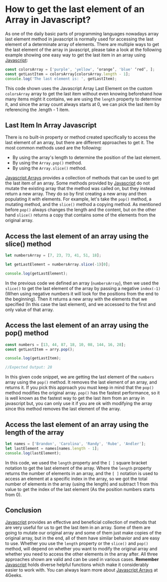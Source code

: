 # How to get the last element of an Array in Javascript?

As one of the daily basic parts of programming languages nowadays array last element method in javascript is normally used for accessing the last element of a determinate array of elements. There are multiple ways to get the last element of the array in javascript, please take a look at the following example showing one easy way to get the last item in an array using [Javascript](https://4geeks.com/lesson/what-is-javascript-learn-to-code-in-javascript):

```js
const colorsArray = ['purple', 'yellow', ‘orange’, 'blue' ‘red’, ];
const getLastItem = colorsArray[colorsArray.length - 1];
console.log('The last element is: ', getLastItem);
```

This code shown uses the Javascript Array Last Element on the custom `colorsArray` array to get the last item without even knowing beforehand how many items might it contains, we are using the `length` property to determine it, and since the array count always starts at 0, we can pick the last item by referencing the <array>.length - 1 item.

## Last Item In Array Javascript

There is no built-in property or method created specifically to access the last element of an array, but there are different approaches to get it. The most common methods used are the following:

- By using the array's length to determine the position of the last element.
- By using the `Array.pop()` method.
- By using the `Array.slice()` method.

[Javascript Arrays]( https://4geeks.com/lesson/what-is-an-array-define-array) provides a collection of methods that can be used to get the last item of an array. Some methods provided by [Javascript](https://4geeks.com/lesson/what-is-javascript-learn-to-code-in-javascript) do not mutate the existing array that the method was called on, but they instead return a new array. They do so by first creating a new array and then populating it with elements. For example, let's take the `pop()` method, a mutating method, and the `slice()` method a copying method. As mentioned before `pop()` always changes the length and the content, but on the other hand `slice()` returns a copy that contains some of the elements from the original array.

## Access the last element of an array using the slice() method

```js
let numbersArray = [7, 23, 73, 41, 51, 18];

let getLastElement = numbersArray.slice(-1)[0];

console.log(getLastElement);
```

In the previous code we defined an array (`numbersArray`), then we used the `slice()` to get the last element of the array by passing a negative `index(-1)` (When using negative numbers it will look for the positions from the end to the beginning). Then it returns a new array with the elements that we specified (In this case the last element), and we accessed to the first and only value of that array.

## Access the last element of an array using the pop() method

```js
const numbers = [13, 44, 87, 18, 10, 08, 144, 16, 28];
const getLastItem = arry.pop();

console.log(getLastItem);

//Expected Output: 28
```

In this given code snippet, we are getting the last element of the `numbers` array using the `pop()` method. It removes the last element of an array, and returns it. If you pick this approach you must keep in mind that the `pop()` method modifies the original array. `pop()` has the fastest performance, so it is well known as the fastest way to get the last item from an array in javascript but, you can only use it if you are ok with modifying the array since this method removes the last element of the array.
  
## Access the last element of an array using the length of the array

```js
let names = ['Brandon', 'Carolina', 'Randy', 'Rube', 'Andler'];
let lastElement = names[names.length - 1];
console.log(lastElement);
```

In this code, we used the `length` property and the `[ ]` square bracket notation to get the last element of the array. Where the `length` property returns the number of elements in an array, and the `[ ]` notation is used to access an element at a specific index in the array, so we got the total number of elements in the array (using the length) and subtract 1 from this value to get the index of the last element (As the position numbers starts from 0).

## Conclusion

[Javascript](https://4geeks.com/lesson/what-is-javascript-learn-to-code-in-javascript) provides an effective and beneficial collection of methods that are very useful for us to get the last item in an array. Some of them are going to mutate our original array and some of them just make copies of the original array, but in the end, all of them have similar behavior and are easy to use.  Whether you use the `length` property or the `slice()` and `pop()` method, will depend on whether you want to modify the original array and whether you need to access the other elements in the array after. All three approaches shown are valid and can be used in various cases. **Remember** [Javascript](https://4geeks.com/lesson/what-is-javascript-learn-to-code-in-javascript) holds diverse helpful functions which make it considerably easier to work with. You can always learn more about [Javascript Arrays](https://4geeks.com/lesson/what-is-an-array-define-array) at 4Geeks.

